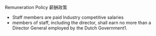 Remuneration Policy  薪酬政策
- Staff members are paid Industry competitive salaries
- members of staff, including the director, shall earn no more than a Director General employed by the Dutch Government1.
